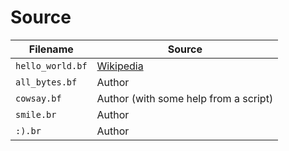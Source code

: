 # Source


| Filename         | Source                                               |
|------------------|------------------------------------------------------|
| `hello_world.bf` | [Wikipedia](https://en.wikipedia.org/wiki/Brainfuck) |
| `all_bytes.bf`   | Author                                               |
| `cowsay.bf`      | Author (with some help from a script)                |
| `smile.br`       | Author                                               |
| `:).br`          | Author                                               |
